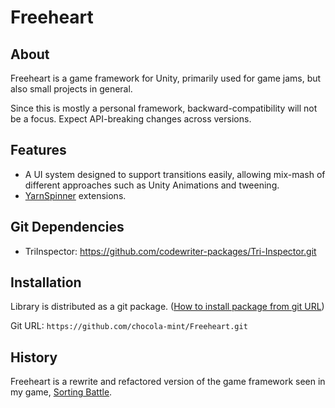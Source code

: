 # Freeheart

## About
Freeheart is a game framework for Unity, primarily used for game jams, but also small projects in general.

Since this is mostly a personal framework, backward-compatibility will not be a focus. Expect API-breaking changes across versions.

## Features

* A UI system designed to support transitions easily, allowing mix-mash of different approaches such as Unity Animations and tweening.
* [YarnSpinner](https://github.com/YarnSpinnerTool/YarnSpinner-Unity) extensions.

## Git Dependencies
* TriInspector: https://github.com/codewriter-packages/Tri-Inspector.git

## Installation

Library is distributed as a git package. ([How to install package from git URL](https://docs.unity3d.com/Manual/upm-ui-giturl.html))

Git URL: `https://github.com/chocola-mint/Freeheart.git`

## History

Freeheart is a rewrite and refactored version of the game framework seen in my game, [Sorting Battle](https://github.com/chocola-mint/Sorting-Battle).

